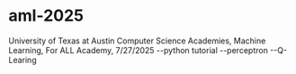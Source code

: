 # aml-2025
University of Texas at Austin Computer Science Academies, Machine Learning, For ALL Academy, 7/27/2025
--python tutorial
--perceptron
--Q-Learing
